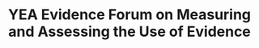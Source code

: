 ---
title: YEA Evidence Forum on Measuring and Assessing the Use of Evidence
year: 2022
description: 
doc-link: assets/resources/OSTP Post Event Write Up FINAL-URBAN.pdf
aria-label: YEA Evidence Forum on Measuring and Assessing the Use of Evidence
content_tags: 
type: pdf
filters: report 2022 year-of-evidence evidence-use
post-date: November 10, 2022 # must add post date to show the "new" icon
---